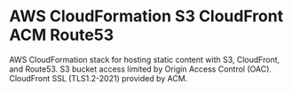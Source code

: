 # AWS CloudFormation S3 CloudFront ACM Route53
AWS CloudFormation stack for hosting static content with S3, CloudFront, and Route53. S3 bucket access limited by Origin Access Control (OAC). CloudFront SSL (TLS1.2-2021) provided by ACM.